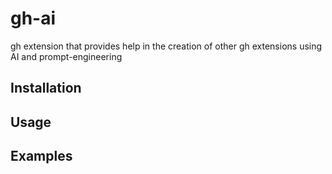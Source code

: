 # gh-ai
gh extension that provides help in the creation of other gh extensions using AI and prompt-engineering 

## Installation

## Usage

## Examples